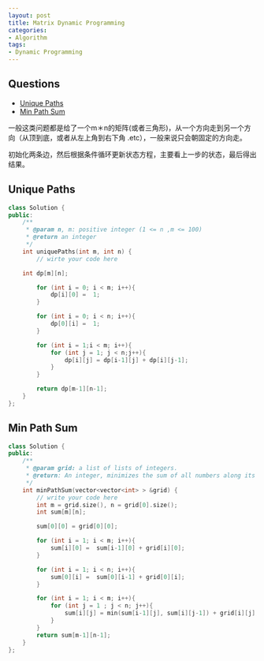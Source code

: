 ```yaml
---
layout: post
title: Matrix Dynamic Programming
categories:
- Algorithm
tags:
- Dynamic Programming
---
```

## Questions
- [Unique Paths](http://www.lintcode.com/en/problem/unique-paths/)
- [Min Path Sum](http://www.lintcode.com/en/problem/minimum-path-sum/)

一般这类问题都是给了一个m＊n的矩阵(或者三角形)，从一个方向走到另一个方向（从顶到底，或者从左上角到右下角 .etc），一般来说只会朝固定的方向走。

初始化两条边，然后根据条件循环更新状态方程，主要看上一步的状态，最后得出结果。

## Unique Paths

~~~cpp
class Solution {
public:
    /**
     * @param n, m: positive integer (1 <= n ,m <= 100)
     * @return an integer
     */
    int uniquePaths(int m, int n) {
        // wirte your code here

    int dp[m][n];

        for (int i = 0; i < m; i++){
            dp[i][0] =  1;
        }

        for (int i = 0; i < n; i++){
            dp[0][i] =  1;
        }

        for (int i = 1;i < m; i++){
            for (int j = 1; j < n;j++){
                dp[i][j] = dp[i-1][j] + dp[i][j-1];
            }
        }

        return dp[m-1][n-1];
    }
};
~~~



## Min Path Sum


~~~cpp
class Solution {
public:
    /**
     * @param grid: a list of lists of integers.
     * @return: An integer, minimizes the sum of all numbers along its path
     */
    int minPathSum(vector<vector<int> > &grid) {
        // write your code here
        int m = grid.size(), n = grid[0].size();
        int sum[m][n];

        sum[0][0] = grid[0][0];

        for (int i = 1; i < m; i++){
            sum[i][0] =  sum[i-1][0] + grid[i][0];
        }

        for (int i = 1; i < n; i++){
            sum[0][i] =  sum[0][i-1] + grid[0][i];
        }

        for (int i = 1; i < m; i++){
            for (int j = 1 ; j < n; j++){
                sum[i][j] = min(sum[i-1][j], sum[i][j-1]) + grid[i][j];
            }
        }
        return sum[m-1][n-1];
    }
};
~~~
